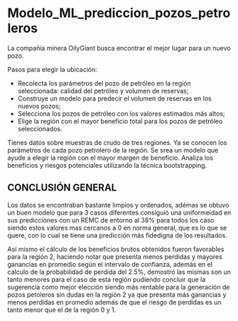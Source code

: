 # Modelo_ML_prediccion_pozos_petroleros
La compañía minera OilyGiant busca encontrar el mejor lugar para un nuevo pozo.

Pasos para elegir la ubicación:
* Recolecta los parámetros del pozo de petróleo en la región seleccionada: calidad del petróleo y volumen de reservas;
* Construye un modelo para predecir el volumen de reservas en los nuevos pozos;
* Selecciona los pozos de petróleo con los valores estimados más altos;
* Elige la región con el mayor beneficio total para los pozos de petróleo seleccionados.


Tienes datos sobre muestras de crudo de tres regiones. Ya se conocen los parámetros de cada pozo petrolero de la región. Se srea un modelo que ayude a elegir la región con el mayor margen de beneficio. Analiza los beneficios y riesgos potenciales utilizando la técnica bootstrapping.


## **CONCLUSIÓN GENERAL**

Los datos se encontraban bastante limpios y ordenados, adémas se obtuvo un buen modelo que para 3 casos diferentes consiguió una uniformeidad en sus predicciones con un REMC de entorno al 38% para todos los caso siendo estos valores mas cercanos a 0 en norma general, que es lo que se quere, con lo cual se tiene una predicción más fidedigna de los resultados.

Así mismo el cálculo de los beneficios brutos obtenidos fueron favorables para la región 2, haciendo notar que presenta menos perdidas y mayores ganancias en promedio según el intervalo de confianza, además en el calculo de la probabilidad de perdida del 2.5%, demostró las mismas son un tanto menores para el caso de esta región pudiendo concluir que la sugerencia como mejor elección siendo más rentable para la generación de pozos petoleros sin dudas en la región 2 ya que presenta más ganancias y menos perdidas en promedio además de que el riesgo de perdidas es un tanto menor que el de la región 0 y 1.
